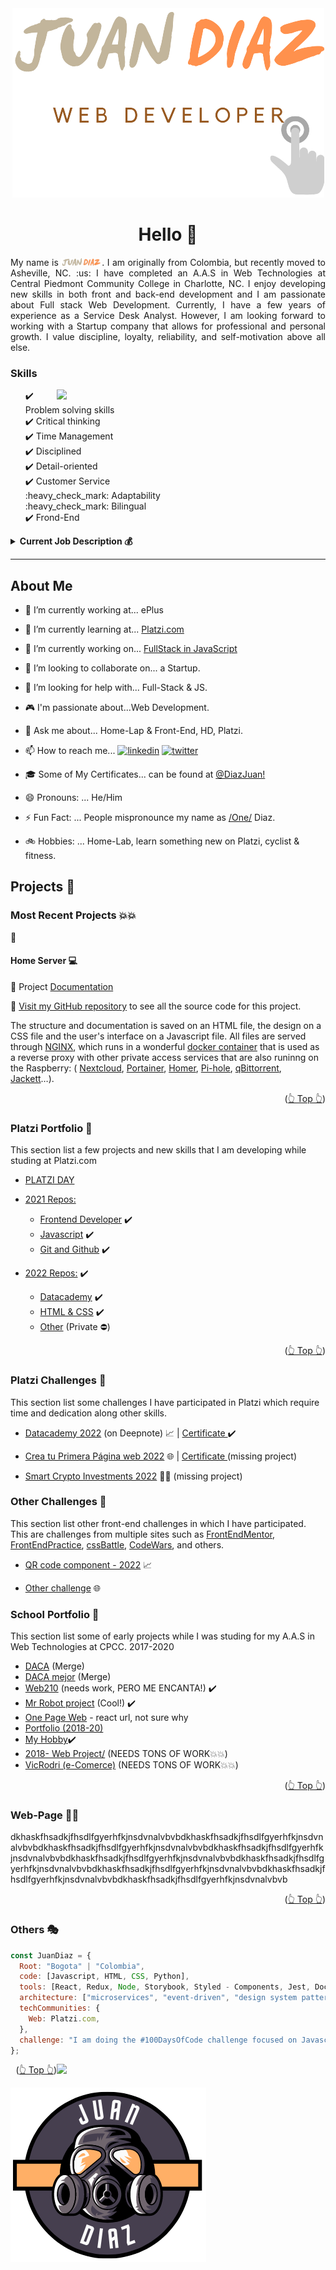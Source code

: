 <div id="top"></div>
<!--
[![Contributors][contributors-shield]][contributors-url]
[![Forks][forks-shield]][forks-url]
[![Stargazers][stars-shield]][stars-url]
[![Issues][issues-shield]][issues-url]
[![MIT License][license-shield]][license-url]
[![LinkedIn][linkedin-shield]][linkedin-url]
-->

<!-- Editor de README.md

https://pandao.github.io/editor.md/en.html
https://www.notion.so/GitHub-Tools-Edit-readme-a55ee707b3914b88b9a92a7a104b3b6c

 -->

<!-- PROJECT LOGO -->
<div align="center">
  <a href="https://github.com/JuanPabloDiaz?tab=repositories">
    <img src="images/logoNoBG_S.png" alt="Logo">
  </a>

# Hello 👋

<p align="justify">
My name is <img src="images/juanDiazNombre.png" alt="Juan Diaz" width="65">. I am originally from Colombia, but recently moved to Asheville, NC. :us: I have completed an A.A.S in Web Technologies at Central Piedmont Community College in Charlotte, NC. I enjoy developing new skills in both front and back-end development and I am passionate about Full stack Web Development. Currently, I have a few years of experience as a Service Desk Analyst. However, I am looking forward to working with a Startup company that allows for professional and personal growth.  I value discipline, loyalty, reliability, and self-motivation above all else.</p>
</div>

<div>
<!-- My Skills -->
  <h3>Skills</h3>
<img align='right' src="https://media4.giphy.com/media/vLpclx5lofmqnEswm0/giphy.gif?cid=ecf05e47gzy4xfa4dq1asdzb0xd7hp4w5g4tr178bgnwyw0f&rid=giphy.gif&ct=g" width="430">
  <ul>
    <div>✔️ Problem solving skills</div>
    <div>✔️ Critical thinking</div>
    <div>✔️ Time Management</div>
    <div>✔️ Disciplined</div>
    <div>✔️ Detail-oriented</div>
    <div>✔️ Customer Service</div>
    <div>:heavy_check_mark: Adaptability</div>
    <div>:heavy_check_mark: Bilingual</div>
    <div>✔️ Frond-End</div>

  </ul>

<!-- Job Description -->
<details>
  <summary><b>Current Job Description 💰</b></summary>
  <ul>
    <li>Handles technical troubleshooting within an enterprise environment. Navigates common issues such as user administration, network outages, network printers, IP phones and enterprise tools.</li>
  <li>Provides remote assistance with software deployment, and system configuration.</li>
  <li>Effectively communicate with a variety of departments.</li>
  <li>Proactively investigate and resolve end user problems/complications. </li>
  <li>Adaptability to multiple enterprise environments.Following a process oriented approach. </li>
  <li>Utilizes problem solving skills to find solutions to unusual issues. </li>
  </ul>
</details>
</div>

<hr>

## About Me

- 📱 I’m currently working at... ePlus
- 🌱 I’m currently learning at... [Platzi.com](https://Platzi.com)
- 📆 I’m currently working on... [FullStack in JavaScript](https://platzi.com/escuela-javascript/)
- 👯 I’m looking to collaborate on... a Startup.
- 🤔 I’m looking for help with... Full-Stack & JS.
- 🎮 I'm passionate about...Web Development.
- 💬 Ask me about... Home-Lap & Front-End, HD, Platzi.
- 📫 How to reach me... <a href="https://www.linkedin.com/in/juandiaz-col/" title="linkedin"><img src="https://www.freepnglogos.com/uploads/linkedin-social-media-logo-7.png" width="20" alt="linkedin" /></a>
  <a href="https://www.twitter.com/1diazdev" title="twitter"><img src="https://www.freepnglogos.com/uploads/twitter-logo-png/twitter-logo-vector-png-clipart-1.png" width="20" alt="twitter" /></a>
- 🎓 Some of My Certificates... can be found at [@DiazJuan!](https://platzi.com/@DiazJuan/)
- 😄 Pronouns: ... He/Him
- ⚡ Fun Fact: ... People mispronounce my name as [/One/](https://www.youtube.com/watch?v=14mwhbIMFVE&t=23s) Diaz.
- 🚲 Hobbies: ... Home-Lab, learn something new on Platzi, cyclist & fitness.

  <!--
  icons...
  https://gist.github.com/rxaviers/7360908
  -->
  <!-- THE PROJECTS -->

## Projects 🚀

### Most Recent Projects 💥💥

:construction:

#### Home Server 💻

💾 Project [Documentation](https://juanpablodiaz.github.io/SelfHosting-PiServer/)

:link: [Visit my GitHub repository](https://github.com/JuanPabloDiaz/SelfHosting-PiServer) to see all the source code for this project.

<p>
The structure and documentation is saved on an HTML file, the design on a CSS file and the user's interface on a Javascript file. All files are served through <a href="https://www.nginx.com/ " target="_blank " rel="noopener noreferrer ">NGINX</a>, which runs in a wonderful
<a href="https://github.com/linuxserver/docker-letsencrypt " target="_blank " rel="noopener noreferrer ">docker container</a> that is used as a reverse proxy with other
private access services that are also runinng on the Raspberry:
( <a href="https://nextcloud.com/ " target="_blank " rel="noopener noreferrer ">Nextcloud</a>, <a href="https://portainer.com " target="_blank " rel="noopener noreferrer ">Portainer</a>, <a href="https://hub.docker.com/r/b4bz/homer
" target="_blank " rel="noopener noreferrer ">Homer</a>, <a href="https://pi-hole.net/ " target="_blank " rel="noopener noreferrer ">Pi-hole</a>, <a href="https://github.com/linuxserver/docker-qbittorrent " target="_blank " rel="noopener
noreferrer ">qBittorrent</a>, <a href="https://fleet.linuxserver.io/image?name=linuxserver/jackett " target="_blank " rel="noopener noreferrer ">Jackett</a>…).
</p>

<p align="right">(<a href="#top">👆 Top 👆</a>)</p>

<!-- Platzi -->

### Platzi Portfolio 💼

This section list a few projects and new skills that I am developing while studing at Platzi.com

<!-- REPOS THAT I NEED TO FIX -->

- [PLATZI DAY]()

- [2021 Repos:](https://github.com/JuanPabloDiaz/2021-Platzi)
  - [Frontend Developer](https://github.com/JuanPabloDiaz/2021-Platzi/tree/main/curso-frontend-developer) ✔️
  - [Javascript](https://github.com/JuanPabloDiaz/2021-Platzi/tree/main/jsBasico) ✔️
  - [Git and Github](https://github.com/JuanPabloDiaz/hyperblog) ✔️
- [2022 Repos:](https://github.com/JuanPabloDiaz/2022-Platzi/) ✔️
  - [Datacademy](https://github.com/JuanPabloDiaz/2022-Platzi/tree/main/datacademy) ✔️
  - [HTML & CSS](https://github.com/JuanPabloDiaz/2022-Platzi/tree/main/definitivoHTMLyCSS) ✔️
  - [Other](https://github.com/JuanPabloDiaz/2022-Platzi/) (Private ⛔)

<p align="right">(<a href="#top">👆 Top 👆</a>)</p>

  <!-- Certificates of challenges -->

### Platzi Challenges 🎲

This section list some challenges I have participated in Platzi which require time and dedication along other skills.

- [Datacademy 2022](https://deepnote.com/workspace/juandiaz-7746519b-662c-4b7c-b97f-9577567b2970/project/Proyecto-Datacademy-b6457371-4e49-4f83-96ab-1232331cf711/%2FdataProyect%2Ftemplate_proyecto_datacademy.ipynb) (on Deepnote) 📈 | [Certificate ](https://platzi.com/p/DiazJuan/curso/2681-datacademy/diploma/detalle/) ✔️
- [Crea tu Primera Página web 2022](#) 🌐 | [Certificate ](https://platzi.com/p/DiazJuan/curso/2940-primera-pagina-web-2022-diploma/diploma/detalle/) (missing project)

- [Smart Crypto Investments 2022](https://platzi.com/p/DiazJuan/curso/2787-smart-crypto-investments/diploma/detalle/) 📀🏁 (missing project)
  <!-- - [](https:///) -->

  <!-- Certificates of challenges -->

### Other Challenges 🎪

This section list other front-end challenges in which I have participated. This are challenges from multiple sites such as [FrontEndMentor](http://frontendmentor.io/), [FrontEndPractice](https://www.frontendpractice.com/), [cssBattle](https://cssbattle.dev/), [CodeWars](https://www.codewars.com/), and others.

- [QR code component - 2022](https://github.com/JuanPabloDiaz/front-endMentor_challenges) 📈
- [Other challenge](#) 🌐

    <!-- SCHOOL PROJECTS -->

### School Portfolio 🏫

This section list some of early projects while I was studing for my A.A.S in Web Technologies at CPCC. 2017-2020

<!-- LOS QUE TIENEN EL ✔️ ==> YA LOS REVISE & ESTA DECENTE -->

- [DACA](https://juanpablodiaz.github.io/2018/DACA/index.html) (Merge)
- [DACA mejor](https://juanpablodiaz.github.io/2018/web140/DACA/) (Merge)
- [Web210](https://juanpablodiaz.github.io/web210) (needs work, PERO ME ENCANTA!) ✔️
- [Mr Robot project](https://juanpablodiaz.github.io/2021/mrRobot/) (Cool!) ✔️
- [One Page Web](https://reactjs.org/) - react url, not sure why
- [Portfolio (2018-20)](https://juanpablodiaz.github.io/)
- [My Hobby](https://juanpablodiaz.github.io/WEB_Intership2019/scrollTemp.html)✔️
- [2018- Web Project/](https://juanpablodiaz.github.io/2018/web110/project/index.html) (NEEDS TONS OF WORK💥💥)
- [VicRodri (e-Comerce)](https://juanpablodiaz.github.io/2018/!brandVicRodri/index.html) (NEEDS TONS OF WORK💥💥)
  <!-- - [](https:///) -->
  <!-- - [](https:///) -->

<p align="right">(<a href="#top">👆 Top 👆</a>)</p>

### Web-Page 🔰🌐

dkhaskfhsadkjfhsdlfgyerhfkjnsdvnalvbvbdkhaskfhsadkjfhsdlfgyerhfkjnsdvnalvbvbdkhaskfhsadkjfhsdlfgyerhfkjnsdvnalvbvbdkhaskfhsadkjfhsdlfgyerhfkjnsdvnalvbvbdkhaskfhsadkjfhsdlfgyerhfkjnsdvnalvbvbdkhaskfhsadkjfhsdlfgyerhfkjnsdvnalvbvbdkhaskfhsadkjfhsdlfgyerhfkjnsdvnalvbvbdkhaskfhsadkjfhsdlfgyerhfkjnsdvnalvbvbdkhaskfhsadkjfhsdlfgyerhfkjnsdvnalvbvb

<p align="right">(<a href="#top">👆 Top 👆</a>)</p>

### Others 🎭

```javascript
const JuanDiaz = {
  Root: "Bogota" | "Colombia",
  code: [Javascript, HTML, CSS, Python],
  tools: [React, Redux, Node, Storybook, Styled - Components, Jest, Docker],
  architecture: ["microservices", "event-driven", "design system pattern"],
  techCommunities: {
    Web: Platzi.com,
  },
  challenge: "I am doing the #100DaysOfCode challenge focused on Javascript",
};
```

  <!-- Path: "Charlotte" | "NC", -->

<img align='right' src="https://media3.giphy.com/media/iIqmM5tTjmpOB9mpbn/giphy.gif?cid=ecf05e47gzy4xfa4dq1asdzb0xd7hp4w5g4tr178bgnwyw0f&rid=giphy.gif&ct=g" width="430">

<p align="right">(<a href="#top">👆 Top 👆</a>)</p>

  <img src="images/JD-game.png" alt="game">
